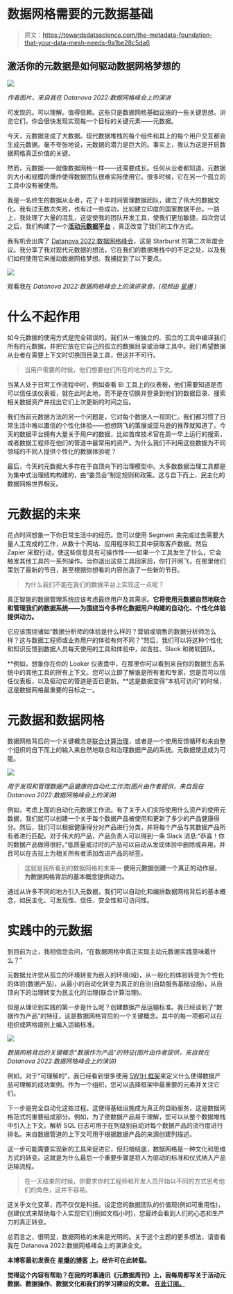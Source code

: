 # 数据网格需要的元数据基础

> 原文：<https://towardsdatascience.com/the-metadata-foundation-that-your-data-mesh-needs-9a1be28c5da6>

## 激活你的元数据是如何驱动数据网格梦想的

![](img/72dd44d995498de519e7aa7221e8314e.png)

*作者图片，来自我在 Datanova 2022:数据网格峰会上的演讲*

可发现的。可以理解。值得信赖。这些只是数据网格基础设施的一些关键思想。浏览它们，你会很快发现实现每一个目标的关键元素——元数据。

今天，元数据变成了大数据。现代数据堆栈的每个组件和其上的每个用户交互都会生成元数据。毫不夸张地说，元数据的潜力是巨大的。事实上，我认为这是开启数据网格真正价值的关键。

然而，元数据——就像数据网格一样——还需要成长。任何从业者都知道，元数据的大小和规模的爆炸使得数据团队很难实际使用它。很多时候，它在另一个孤立的工具中没有被使用。

我是一名终生的数据从业者，花了十年时间管理数据团队，建立了伟大的数据文化。我有过无数次失败，也有过一些成功，比如建立印度的国家数据平台。一路上，我处理了大量的混乱，这促使我的团队开发工具，使我们更加敏捷。四次尝试之后，我们构建了一个[**活动元数据平台**](https://atlan.com/) ，真正改变了我们的工作方式。

我有机会出席了 [Datanova 2022:数据网格峰会](https://www.starburst.io/learn/events-webinars/datanova/video/?wistia=c0d9ol4dmr)，这是 Starburst 的第二次年度会议。我分享了我对现代元数据的想法，它在我们的数据堆栈中的不足之处，以及我们如何使用它来推动数据网格梦想。我捕捉到了以下要点。

![](img/1a228eb3fb5ad02cef59e8d34e26e13b.png)

观看我在 *Datanova 2022:数据网格峰会上的演讲录音。(视频由* [*星爆*](https://www.starburst.io/) *)*

# **什么不起作用**

如今元数据的使用方式是完全错误的。我们从一堆独立的、孤立的工具中编译我们所有的元数据，并把它放在它自己的孤立的数据目录或治理工具中。我们希望数据从业者在需要上下文时切换回目录工具，但这并不可行。

> 当用户需要的时候，他们想要他们所在的地方的上下文。

当某人处于日常工作流程中时，例如查看 BI 工具上的仪表板，他们需要知道是否可以信任该仪表板，就在此时此地，而不是在切换并登录到他们的数据目录、搜索相关数据资产并找出它们上次更新的时间之后。

我们当前元数据方法的另一个问题是，它对每个数据人一视同仁。我们都习惯了日常生活中难以置信的个性化体验——想想网飞的策展或亚马逊的推荐就知道了。今天的数据平台拥有大量关于用户的数据，比如首席技术官在周一早上运行的搜索，或者数据工程师在他们的管道中最常用的资产。为什么我们不利用这些数据为不同领域的不同人提供个性化的数据体验呢？

最后，今天的元数据大多存在于自顶向下的治理模型中。大多数数据治理工具都是为集中式治理结构构建的，由“委员会”制定规则和政策。这与自下而上、民主化的数据网格世界相反。

# **元数据的未来**

花点时间想象一下你日常生活中的经历。您可以使用 Segment 来完成过去需要大量人工完成的工作，从数十个网站、应用程序和工具中获取客户数据。然后 Zapier 采取行动，使这些信息具有可操作性——如果一个工具发生了什么，它会触发其他工具的一系列操作。当你退出这些工具回家后，你打开网飞，在那里他们策划了最新的节目，甚至根据你想看的内容创造了一些新的节目。

> 为什么我们不能在我们的数据平台上实现这一点呢？

真正智能的数据管理系统应该考虑最终用户及其需求。**它将使用元数据自然地联合和管理我们的数据系统——为围绕当今多样化数据用户构建的自动化、个性化体验提供动力。**

它应该围绕诸如“数据分析师的体验是什么样的？营销或销售的数据分析师怎么样？这与数据工程师或业务用户的体验有何不同？”然后，我们可以将这种个性化和知识反馈到数据人员每天使用的工具和体验中，如吉拉、Slack 和微软团队。

**例如，想象你在你的 Looker 仪表盘中，在那里你可以看到来自你的数据生态系统中的其他工具的所有上下文。您可以立即了解谁是所有者和专家，您是否可以信任仪表板，以及驱动它的管道是否已更新。**这是数据变得“本机可访问”的时候，这是数据网格最重要的目标之一。

# **元数据和数据网格**

数据网格背后的一个关键概念是[联合计算治理](https://blog.starburst.io/data-mesh-federated-computational-governance)，或者是一个使用反馈循环和来自整个组织的自下而上的输入来自然地联合和治理数据产品的系统。元数据使这成为可能。

![](img/862e5c515866e4d9e3c6631bc8b5d5a5.png)

*用于发现和管理数据产品健康的自动化工作流(图片由作者提供，来自我在 Datanova 2022:数据网格峰会上的演讲)*

例如，考虑上面的自动化元数据工作流。有了关于人们实际使用什么资产的使用元数据，我们就可以创建一个关于每个数据产品被使用和更新了多少的产品健康得分。然后，我们可以根据健康得分对产品进行分类，并将每个产品与其数据产品所有者进行匹配。对于伟大的产品，产品负责人可以得到一条 Slack 消息:“恭喜！你的数据产品做得很好。”低质量或过时的产品可以自动从发现体验中删除或弃用，并且可以在吉拉上为相关所有者添加改进产品的标签。

> 这就是我所看到的数据网格的未来— **使用元数据创建一个真正的动作层，为数据网格背后的基本概念提供动力。**

通过从许多不同的地方引入元数据，我们可以自动化和编排数据网格背后的基本概念，如民主化、可发现性、信任、安全性和可访问性。

# **实践中的元数据**

到目前为止，我相信您会问，“在数据网格中真正实现主动元数据实践意味着什么？”

元数据允许您从孤立的环境转变为嵌入的环境(域)，从一般化的体验转变为个性化的体验(数据产品)，从最小的自动化转变为真正的自治(自助服务基础设施)，从自顶向下的治理转变为民主化的治理(联合计算治理)。

但是从理论到实践的第一步是什么呢？创建数据产品运输标准。我已经谈到了“数据作为产品”的特征，这是数据网格背后的一个关键概念。其中的每一项都可以在组织或网格级别上编入运输标准。

![](img/f1f3dc60caf4b15f53a4ad6a42a03e0e.png)

*数据网格背后的关键概念“数据作为产品”的特征(图片由作者提供，来自我在 Datanova 2022:数据网格峰会上的演讲)*

例如，对于“可理解的”，我已经看到很多使用 [5W1H 框架](/data-documentation-woes-heres-a-framework-6aba8f20626c)来定义什么使得数据产品可理解的成功案例。作为一个组织，您可以选择框架中最重要的元素并关注它们。

下一步是完全自动化这些过程。这使得基础设施成为真正的自助服务，这是数据网格范式的重要组成部分。例如，为了使数据产品易于理解，您可以从整个数据堆栈中引入上下文。解析 SQL 日志可用于在列级别自动对每个数据产品的流行度进行排名。来自数据管道的上下文可用于根据数据产品的来源创建列描述。

这一步可能需要实现新的工具来促进它，但归根结底，数据网格是一种文化和思维方式的转变。这就是为什么最后一个重要步骤是将人为驱动的标准和仪式纳入产品运输流程。

> 在一天结束的时候，你要求你的工程师和开发人员开始以不同的方式思考他们的角色，这并不容易。

这关乎文化变革，而不仅仅是科技。设定您的数据团队的价值观(例如可重用性)，创建仪式来帮助每个人实现它们(例如文档小时)，您最终会看到人们的心态和生产力的真正转变。

总而言之，很明显，数据网格的未来是光明的。关于这个主题的更多想法，请查看我在 Datanova 2022:数据网格峰会上的演讲全文。

**本博客最初发表在** [**星爆的博客**](https://bit.ly/3xNJMS6) **上，经许可在此转载。**

**觉得这个内容有帮助？在我的时事通讯《元数据周刊》上，我每周都写关于活动元数据、数据操作、数据文化和我们的学习建设的文章。** [**在此订阅。**](https://metadataweekly.substack.com/)